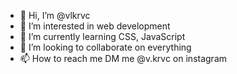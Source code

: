 - 👋 Hi, I’m @vlkrvc
- 👀 I’m interested in web development
- 🌱 I’m currently learning CSS, JavaScript
- 💞️ I’m looking to collaborate on everything
- 📫 How to reach me DM me @v.krvc on instagram

<!---
vlkrvc/vlkrvc is a ✨ special ✨ repository because its `README.md` (this file) appears on your GitHub profile.
You can click the Preview link to take a look at your changes.
--->
